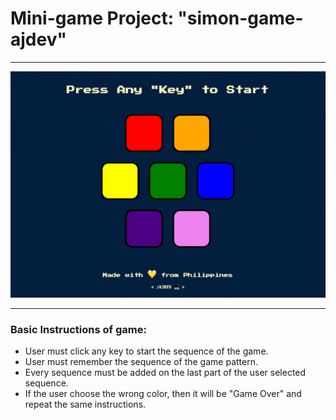 # Mini-game Project: "simon-game-ajdev"

--------

!["simon game" sample gameplay](./simon-game-ajdev2.gif)

--------

### Basic Instructions of game:
- User must click any key to start the sequence of the game.
- User must remember the sequence of the game pattern.
- Every sequence must be added on the last part of the user selected sequence.
- If the user choose the wrong color, then it will be "Game Over" and repeat the same instructions.